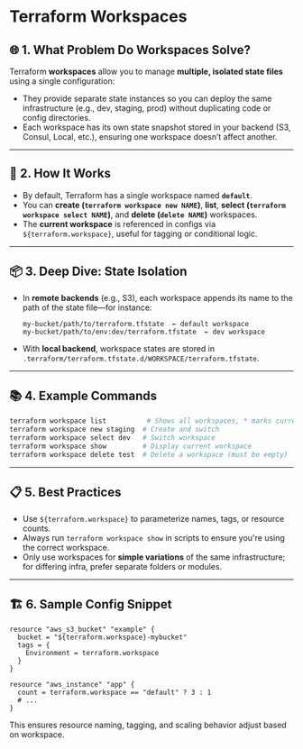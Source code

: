 # Terraform Workspaces

## 🌐 1. What Problem Do Workspaces Solve?

Terraform **workspaces** allow you to manage **multiple, isolated state files** using a single configuration:

* They provide separate state instances so you can deploy the same infrastructure (e.g., dev, staging, prod) without duplicating code or config directories.
* Each workspace has its own state snapshot stored in your backend (S3, Consul, Local, etc.), ensuring one workspace doesn’t affect another.

---

## 🔧 2. How It Works

* By default, Terraform has a single workspace named **`default`**.
* You can **create (`terraform workspace new NAME`)**, **list**, **select (`terraform workspace select NAME`)**, and **delete (`delete NAME`)** workspaces.
* The **current workspace** is referenced in configs via `${terraform.workspace}`, useful for tagging or conditional logic.

---

## 📦 3. Deep Dive: State Isolation

* In **remote backends** (e.g., S3), each workspace appends its name to the path of the state file—for instance:

  ```
  my-bucket/path/to/terraform.tfstate  ← default workspace
  my-bucket/path/to/env:dev/terraform.tfstate  ← dev workspace
  ```

* With **local backend**, workspace states are stored in `.terraform/terraform.tfstate.d/WORKSPACE/terraform.tfstate`.

---

## 📚 4. Example Commands

```bash
terraform workspace list          # Shows all workspaces, * marks current
terraform workspace new staging  # Create and switch
terraform workspace select dev   # Switch workspace
terraform workspace show         # Display current workspace
terraform workspace delete test  # Delete a workspace (must be empty)
```

---

## 📋 5. Best Practices

* Use `${terraform.workspace}` to parameterize names, tags, or resource counts.
* Always run `terraform workspace show` in scripts to ensure you're using the correct workspace.
* Only use workspaces for **simple variations** of the same infrastructure; for differing infra, prefer separate folders or modules.

---

## 🏗️ 6. Sample Config Snippet

```hcl
resource "aws_s3_bucket" "example" {
  bucket = "${terraform.workspace}-mybucket"
  tags = {
    Environment = terraform.workspace
  }
}

resource "aws_instance" "app" {
  count = terraform.workspace == "default" ? 3 : 1
  # ...
}
```

This ensures resource naming, tagging, and scaling behavior adjust based on workspace.